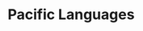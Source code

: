 ---
layout: content
data: language
title: Pacific Languages
isHome: true
link: https://figure.nz/search/?query=pacific%20language&ref=pfnz
---